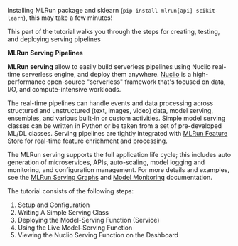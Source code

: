 Installing MLRun package and sklearn (`pip install mlrun[api] scikit-learn`), this may take a few minutes!

This part of the tutorial walks you through the steps for creating, testing, and deploying serving pipelines 

**MLRun Serving Pipelines**

**MLRun serving** allow to easily build serverless pipelines using Nuclio real-time serverless engine, and deploy them anywhere.
[Nuclio](https://nuclio.io/) is a high-performance open-source "serverless" framework that's focused on data, I/O, and compute-intensive workloads.

The real-time pipelines can handle events and data processing across structured and unstructured (text, images, video) data, 
model serving, ensembles, and various built-in or custom activities.
Simple model serving classes can be written in Python or be taken from a set of pre-developed ML/DL classes.
Serving pipelines are tightly integrated with [MLRun Feature Store](https://docs.mlrun.org/en/stable/feature-store/feature-store.html) 
for real-time feature enrichment and processing.

The MLRun serving supports the full application life cycle;
this includes auto generation of microservices, APIs, auto-scaling, model logging and monitoring, and configuration management.
For more details and examples, see the [MLRun Serving Graphs](https://docs.mlrun.org/en/stable/serving/serving-graph.html) 
and [Model Monitoring](https://docs.mlrun.org/en/stable/model_monitoring/index.html) documentation.

The tutorial consists of the following steps:

1. Setup and Configuration
2. Writing A Simple Serving Class
3. Deploying the Model-Serving Function (Service)
4. Using the Live Model-Serving Function
5. Viewing the Nuclio Serving Function on the Dashboard
